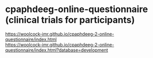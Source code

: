 # cpaphdeeg-online-questionnaire (clinical trials for participants)

https://woolcock-imr.github.io/cpaphdeeg-2-online-questionnaire/index.html  
https://woolcock-imr.github.io/cpaphdeeg-2-online-questionnaire/index.html?database=development  
